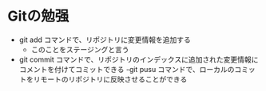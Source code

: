 # Gitの勉强
- git add コマンドで、リポジトリに変更情報を追加する
   - このことをステージングと言う
- git commit コマンドで、リポジトリのインデックスに追加された変更情報にコメントを付けてコミットできる
-git pusu コマンドで、ローカルのコミットをリモートのリポジトリに反映させることができる
